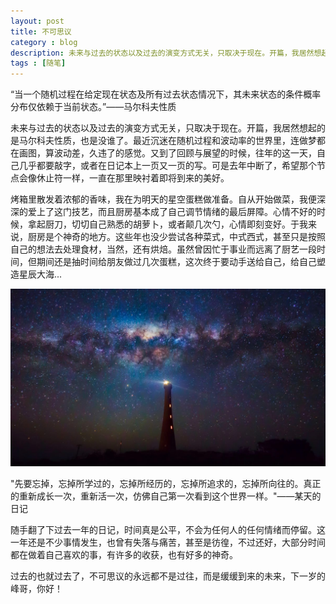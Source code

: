 ```yaml
---
layout: post
title: 不可思议 
category : blog  
description: 未来与过去的状态以及过去的演变方式无关，只取决于现在。开篇，我居然想起的是马尔科夫性质，也是没谁了。最近沉迷在随机过程和波动率的世界里，连做梦都在画图，算波动差，久违了的感觉。又到了回顾与展望的时候，往年的这一天，自己几乎都要敲字，或者在日记本上一页又一页的写。可是去年中断了，希望那个节点会像休止符一样，一直在那里映衬着即将到来的美好。
tags : [随笔]
---
```


“当一个随机过程在给定现在状态及所有过去状态情况下，其未来状态的条件概率分布仅依赖于当前状态。”——马尔科夫性质

未来与过去的状态以及过去的演变方式无关，只取决于现在。开篇，我居然想起的是马尔科夫性质，也是没谁了。最近沉迷在随机过程和波动率的世界里，连做梦都在画图，算波动差，久违了的感觉。又到了回顾与展望的时候，往年的这一天，自己几乎都要敲字，或者在日记本上一页又一页的写。可是去年中断了，希望那个节点会像休止符一样，一直在那里映衬着即将到来的美好。

烤箱里散发着浓郁的香味，我在为明天的星空蛋糕做准备。自从开始做菜，我便深深的爱上了这门技艺，而且厨房基本成了自己调节情绪的最后屏障。心情不好的时候，拿起厨刀，切切自己熟悉的胡萝卜，或者颠几次勺，心情即刻变好。于我来说，厨房是个神奇的地方。这些年也没少尝试各种菜式，中式西式，甚至只是按照自己的想法去处理食材，当然，还有烘焙。虽然曾因忙于事业而远离了厨艺一段时间，但期间还是抽时间给朋友做过几次蛋糕，这次终于要动手送给自己，给自己塑造星辰大海...

![](/assets/images/post/2016/14770588557490.jpg)


"先要忘掉，忘掉所学过的，忘掉所经历的，忘掉所追求的，忘掉所向往的。真正的重新成长一次，重新活一次，仿佛自己第一次看到这个世界一样。"——某天的日记

随手翻了下过去一年的日记，时间真是公平，不会为任何人的任何情绪而停留。这一年还是不少事情发生，也曾有失落与痛苦，甚至是彷徨，不过还好，大部分时间都在做着自己喜欢的事，有许多的收获，也有好多的神奇。

过去的也就过去了，不可思议的永远都不是过往，而是缓缓到来的未来，下一岁的峰哥，你好！


